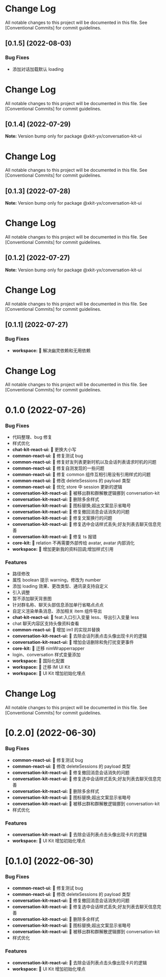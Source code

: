 # Change Log

All notable changes to this project will be documented in this file.
See [Conventional Commits] for commit guidelines.

## [0.1.5] (2022-08-03)

### Bug Fixes

- 添加对话加载默认 loading

# Change Log

All notable changes to this project will be documented in this file.
See [Conventional Commits] for commit guidelines.

## [0.1.4] (2022-07-29)

**Note:** Version bump only for package @xkit-yx/conversation-kit-ui

# Change Log

All notable changes to this project will be documented in this file.
See [Conventional Commits] for commit guidelines.

## [0.1.3] (2022-07-28)

**Note:** Version bump only for package @xkit-yx/conversation-kit-ui

# Change Log

All notable changes to this project will be documented in this file.
See [Conventional Commits] for commit guidelines.

## [0.1.2] (2022-07-27)

**Note:** Version bump only for package @xkit-yx/conversation-kit-ui

# Change Log

All notable changes to this project will be documented in this file.
See [Conventional Commits] for commit guidelines.

## [0.1.1] (2022-07-27)

### Bug Fixes

- **workspace:** 🐛 解决幽灵依赖和无用依赖

# Change Log

All notable changes to this project will be documented in this file.
See [Conventional Commits] for commit guidelines.

# 0.1.0 (2022-07-26)

### Bug Fixes

- 代码整理、bug 修复
- 样式优化
- **chat-kit-react-ui:** 🐛 更换大小写
- **common-react-ui:** 🐛 修复测试 bug
- **common-react-ui:** 🐛 修复好友列表更新时机以及会话列表请求时机的问题
- **common-react-ui:** 🐛 修复自测发现的一些问题
- **common-react-ui:** 🐛 修复 common 组件互相引用没有引用样式的问题
- **common-react-ui:** 🐛 修改 deleteSessions 的 payload 类型
- **common-react-ui:** 🐛 优化 store 中 session 更新的逻辑
- **conversation-kit-react-ui:** 🐛 被移出群和群解散逻辑挪到 conversation-kit
- **conversation-kit-react-ui:** 🐛 删除多余样式
- **conversation-kit-react-ui:** 🐛 图标替换;超出文案显示省略号
- **conversation-kit-react-ui:** 🐛 修复撤回消息会话消失的问题
- **conversation-kit-react-ui:** 🐛 修复文案换行的问题
- **conversation-kit-react-ui:** 🐛 修复选中会话样式丢失;好友列表去聊天信息完善
- **conversation-kit-react-ui:** 🐛 修复 ts 报错
- **core-kit:** 🐛 relation 不再需要外部传给 avatar, avatar 内部消化
- **workspace:** 🐛 增加更新我的资料回调;增加样式引用

### Features

- 路径修改
- 属性 boolean 提示 warning，修改为 number
- 添加 loading 效果、更改类型、通讯录支持自定义
- 引入调整
- 暂不添加聊天背景图
- 针对群名称、聊天头部信息添加单行省略点点点
- 自定义渲染单条消息、添加相关 item 组件导出
- **chat-kit-react-ui:** 🎸 feat:入口引入变量 less、导出引入变量 less
- chat 聊天内容区支持头像资料查看
- **common-react-ui:** 🎸 增加 im1 的实现并替换
- **conversation-kit-react-ui:** 🎸 去除会话列表点击头像出现卡片的逻辑
- **conversation-kit-react-ui:** 🎸 增加会话删除和免打扰变更事件
- **core-kit:** 🎸 迁移 nimWrapperrapper
- login、conversation 样式变量添加
- **workspace:** 🎸 国际化配置
- **workspace:** 🎸 迁移 IM UI Kit
- **workspace:** 🎸 UI Kit 增加初始化埋点

# Change Log

All notable changes to this project will be documented in this file.
See [Conventional Commits] for commit guidelines.

# [0.2.0] (2022-06-30)

### Bug Fixes

- **common-react-ui:** 🐛 修复测试 bug
- **common-react-ui:** 🐛 修改 deleteSessions 的 payload 类型
- **conversation-kit-react-ui:** 🐛 修复撤回消息会话消失的问题
- **conversation-kit-react-ui:** 🐛 修复选中会话样式丢失;好友列表去聊天信息完善
- **conversation-kit-react-ui:** 🐛 删除多余样式
- **conversation-kit-react-ui:** 🐛 图标替换;超出文案显示省略号
- **conversation-kit-react-ui:** 🐛 被移出群和群解散逻辑挪到 conversation-kit
- 样式优化

### Features

- **conversation-kit-react-ui:** 🎸 去除会话列表点击头像出现卡片的逻辑
- **workspace:** 🎸 UI Kit 增加初始化埋点

# [0.1.0] (2022-06-30)

### Bug Fixes

- **common-react-ui:** 🐛 修复测试 bug
- **common-react-ui:** 🐛 修改 deleteSessions 的 payload 类型
- **conversation-kit-react-ui:** 🐛 修复撤回消息会话消失的问题
- **conversation-kit-react-ui:** 🐛 修复选中会话样式丢失;好友列表去聊天信息完善
- **conversation-kit-react-ui:** 🐛 删除多余样式
- **conversation-kit-react-ui:** 🐛 图标替换;超出文案显示省略号
- **conversation-kit-react-ui:** 🐛 被移出群和群解散逻辑挪到 conversation-kit
- 样式优化

### Features

- **conversation-kit-react-ui:** 🎸 去除会话列表点击头像出现卡片的逻辑
- **workspace:** 🎸 UI Kit 增加初始化埋点
